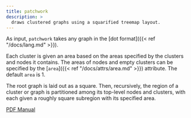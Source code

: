 ```yaml
---
title: patchwork
description: >
  draws clustered graphs using a squarified treemap layout.
---
```


As input, `patchwork` takes any graph in the [dot format]({{< ref "/docs/lang.md" >}}).

Each cluster is given an area based on the areas specified by the clusters and
nodes it contains. The areas of nodes and empty clusters can be specified by
the [`area`]({{< ref "/docs/attrs/area.md" >}}) attribute. The default `area`
is 1.

The root graph is laid out as a square. Then, recursively, the region of a
cluster or graph is partitioned among its top-level nodes and clusters, with
each given a roughly square subregion with its specified area.

[PDF Manual](/pdf/patchwork.1.pdf)
